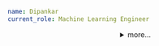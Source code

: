 <!--
<div align="center">
<h3>I 💛 AI and Machine Learning</h3>
 [![Twitter](https://img.shields.io/badge/Twitter-%23000000.svg?style=for-the-badge&logo=X&logoColor=white)](https://twitter.com/imdmedhi)
 
 [![LinkedIn](https://img.shields.io/badge/LinkedIn-0077B5?style=for-the-badge&logo=linkedin&logoColor=white)](https://www.linkedin.com/in/dipankarmedhi/)
 [![Medium](https://img.shields.io/badge/Medium-12100E?style=for-the-badge&logo=medium&logoColor=white)](https://medium.com/@dipankarmedh1)

 -->
 <!--
 [![Newsletter](https://img.shields.io/badge/NewsLetter-F47521?style=for-the-badge&logoColor=white)](https://aimatrix.substack.com/)

```
"If it takes 200 years to achieve artificial intelligence,
and then finally there is a textbook that explains how its done,
the hardest part of that textbook to write will be the part that
explains why people didn’t think of it 200 years ago…"
- John MacCarthy
```
</div>
 -->

```yaml
name: Dipankar
current_role: Machine Learning Engineer
```



<div align="center">
<details>
 <summary>more...</summary>

  
 <table style="width: 100%; table-layout: fixed;">

  <tr>
   <td style="text-align: center; vertical-align: top;"> <!-- comment -->
      <h3><a href="https://github.com/d1pankarmedhi/captionAI">CaptionAI</a></h3>
       <img src="https://github.com/user-attachments/assets/33c7475d-3ff1-4592-bf31-1dec11362e97" alt="parsing-document" style="width: 200px; height: 200px;">
      <p>Understand non-textual context<br>using open-source models.</p>
   </td>
   <td style="text-align: center; vertical-align: top;"> <!-- comment -->
      <h3><a href="https://github.com/d1pankarmedhi/captionAI">PicaChain</a></h3>
       <img src="https://github.com/user-attachments/assets/8965d308-6bc7-42c1-b00d-c2e12d8f7ef0" alt="parsing-document" style="width: 200px; height: 200px;">
      <p>Build quick LLM pipelines <br>for all your AI applications</p>
   </td>
    <td style="text-align: center; vertical-align: top;"> <!-- comment -->
      <h3><a href="https://github.com/d1pankarmedhi/legal_summarizer">LegalSummarizer</a></h3>
       <img src="https://github.com/user-attachments/assets/f26b44af-8a58-407c-8733-602de76c7f8b" alt="parsing-document" style="width: 200px; height: 200px;">
      <p>Context aware summarizer<br>for contracts and agreements.</p>
   </td>
   <td style="text-align: center; vertical-align: top;"> <!-- comment -->
      <h3><a href="https://github.com/d1pankarmedhi/qllm">qllm</a></h3>
       <img src="https://github.com/user-attachments/assets/0a02e65c-3c67-48d4-9b09-9f2be11b63e7" alt="qllm" style="width: 200px; height: 200px;">
      <p>Simple model quantization<br>tool in python.</p>
   </td>
  </tr>
<!--  br  -->
  <tr>
   <td style="text-align: center; vertical-align: top;"> <!-- comment -->
      <h3><a href="https://github.com/d1pankarmedhi/algoviz">AlgoViz</a></h3>
       <img src="https://github.com/user-attachments/assets/aa0d2cb2-7f20-434b-be8a-dd13c1b2380a" alt="algoviz" style="width: 200px; height: 200px;">
      <p>Visualizing algorithms using C++</p>
   </td>
      <td style="text-align: center; vertical-align: top;"> <!-- comment -->
      <h3><a href="https://github.com/d1pankarmedhi/PingPong">PingPong</a></h3>
       <img src="https://github.com/user-attachments/assets/383ee662-2b31-4fba-a5fc-38fc19d2ecd4" alt="pingpong" style="width: 200px; height: 200px;">
      <p>Ping Pong game with C++</p>
   </td>
  </tr>
<!--  br  -->
  <tr>
   <td style="text-align: center; vertical-align: top;"> <!-- comment -->
      <h3><a href="https://github.com/d1pankarmedhi/document_parsing">Document Parsing</a></h3>
       <img src="https://github.com/d1pankarmedhi/document_parsing/assets/136924835/33806ef6-b5ba-4f42-a240-cfa727fb21bb" alt="parsing-document" style="width: 200px; height: 200px;">
      <p>Parsing documents with<br>different tools and techniques</p>
    </td>
    <td style="text-align: center; vertical-align: top;"> <!-- comment -->
      <h3><a href="https://github.com/d1pankarmedhi/image-search-engine">Image Search Engine</a></h3>
       <img src="https://i.ibb.co/P9rtCWT/image.png" alt="img-search-engine" style="width: 200px; height: 200px;">
      <p>Vector image search using<br>S3 and Pinecone/chroma</p>
    </td>
    <td style="text-align: center; vertical-align: top;">
      <h3><a href="https://github.com/d1pankarmedhi/ViT-vision-transformer">Vision transformer</a></h3>
      <img src="https://github.com/d1pankarmedhi/ViT-vision-transformer/assets/136924835/bff5e439-9655-4831-b3e5-19d6c0dcb52a" alt="brand-classification" style="width: 200px; height: 200px;">
      <p>Shoe brand classifier<br>using vision transformer</p>
    </td>
    <td style="text-align: center; vertical-align: top;">
      <h3><a href="https://github.com/d1pankarmedhi/fine-tuning-llm">Fine tune LLMs</a></h3>
      <img src="https://i.ibb.co/FJtK50K/image.png" alt="fine-tuning" style="width: 200px; height: 200px;">
      <p>Collection of llm fine-tuning<br> notebooks and code samples</p>
    </td>

  </tr>
  <tr>
    <td style="text-align: center;">
      <h3><a href="https://github.com/d1pankarmedhi/ghr">ghr</a></h3>
      <img src="https://i.ibb.co/dK90Q2r/image.png" alt="preview-img" style="width: 200px; height: 200px;">
      <p>A rust cli tool for generating<br> boilerplate code templates</p>
    </td>
    <td style="text-align: center; vertical-align: top;"> <!-- comment -->
      <h3><a href="https://github.com/d1pankarmedhi/image-search-engine">Vechicle counting</a></h3>
       <img src="https://i.ibb.co/F6bt7v8/car-tracking.gif" alt="vehicle-counting" style="width: 200px; height: 200px;">
      <p>Tracking and Counting<br>vechicles on road</p>
    </td>
    <td style="text-align: center; vertical-align: top;">
      <h3><a href="https://github.com/d1pankarmedhi/rsearch-engine">Rust Text search engine</a></h3>
      <img src="https://i.ibb.co/4RMHWL4/image.png" alt="brand-classification" style="width: 200px; height: 200px;">
      <p>Text search engine built<br>with rust and actix-web</p>
    </td>
    <td style="text-align: center; vertical-align: top;">
      <h3><a href="https://github.com/d1pankarmedhi/autonomous-vehicle">Autonomous vehicle</a></h3>
      <img src="https://github.com/Dipankar-Medhi/self-driving-car/raw/master/driving_gif.gif" alt="fine-tuning" style="width: 200px; height: 200px;">
      <p>Autonomous car with tensorflow</p>
    </td>
    
  </tr>
 
</table>
</details>

</div>




